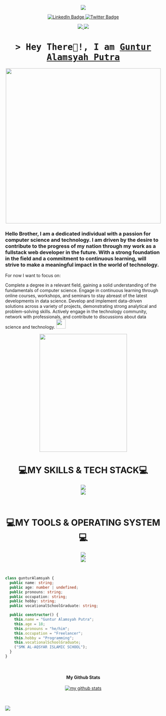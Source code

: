<p align="center">
  <a href="https://github.com/Cramouchegit"><img src="https://img.shields.io/github/followers/Cramouchegit?label=followers&style=social"/></a>
</p>

<div id="badges" align="center">
  <a href="https://www.linkedin.com/in/guntur-alamsyah-putra-544a4928a?utm_source=share&utm_campaign=share_via&utm_content=profile&utm_medium=android_app">
    <img src="https://img.shields.io/badge/LinkedIn-blue?style=for-the-badge&logo=linkedin&logoColor=white" alt="LinkedIn Badge"/>
  </a>
  <a href="https://x.com/Wanderrerss">
    <img src="https://img.shields.io/badge/Twitter-blue?style=for-the-badge&logo=twitter&logoColor=white" alt="Twitter Badge"/>
  </a>
</div>

<p align="center">
   <a href="https://www.instagram.com/wanderrerss?igsh=MWl4N2VyNnNvaXd1Yw==">
    <img src="https://img.shields.io/badge/Wanderrers_-0078D4?style=for-the-badge&logo=Instagram&logoColor=00AEFF&labelColor=black&color=black">
  </a>
  <a href="https://www.linkedin.com/in/guntur-alamsyah-putra-544a4928a?u">
  </a>
  <a href="guntur.alamsyahptr@gmail.com">
    <img src="https://img.shields.io/badge/guntur.alamsyahptr@gmail.com-0078D4?style=for-the-badge&logo=Microsoft-Outlook&logoColor=00AEFF&labelColor=black&color=black">
  </a>
</p>

<!-- Intro  -->
<h1 align="center">
        <samp>&gt; Hey There🙌!, I am
                <b><a target="_blank" href="https://portfolio-guntur.vercel.app">Guntur Alamsyah Putra</a></b>
        </samp>
</h1>
<div id="header" align="center">
  <img src="https://cdn.dribbble.com/users/730703/screenshots/6581243/avento.gif" width="500" />
</div>

  ### Hello Brother, I am a dedicated individual with a passion for computer science and technology. I am driven by the desire to contribute to the progress of my nation through my work as a fullstack web developer in the future. With a strong foundation in the field and a commitment to continuous learning, will strive to make a meaningful impact in the world of technology.

For now I want to focus on:

Complete a degree in a relevant field, gaining a solid understanding of the fundamentals of computer science.
Engage in continuous learning through online courses, workshops, and seminars to stay abreast of the latest developments in data science.
Develop and implement data-driven solutions across a variety of projects, demonstrating strong analytical and problem-solving skills.
Actively engage in the technology community, network with professionals, and contribute to discussions about data science and technology.
  <img src="https://media.giphy.com/media/hvRJCLFzcasrR4ia7z/giphy.gif" width="30px"/>
<div id="header" align="center">
  <img src="https://media0.giphy.com/media/v1.Y2lkPTc5MGI3NjExdjNrNHAydTMyd3B1aDNscmwxZ3ptdjV2cjBzandjc3RubjFieG95eSZlcD12MV9pbnRlcm5hbF9naWZfYnlfaWQmY3Q9cw/lP8xu5t2DLGG045H8F/giphy.webp" width="282" height="380" style="" frameBorder="0"/>
</div>


 <h1 align="center">💻MY SKILLS & TECH STACK💻</h1>

<p align="center">
  <a href="https://skillicons.dev">
    <img src="https://skillicons.dev/icons?i=html,css,js,jquery,bootstrap,tailwind" />
    <br/>
    <img src="https://skillicons.dev/icons?i=react,vite,nextjs,nodejs,express,mysql" />
  </a>
</p>

<br/>

<h1 align="center">💻MY TOOLS & OPERATING SYSTEM💻</h1>

<p align="center">
  <a href="https://skillicons.dev">
    <img src="https://skillicons.dev/icons?i=powershell,git,github,vscode,postman,npm,vercel" />
    <br/>
    <img src="https://skillicons.dev/icons?i=linux,ubuntu,windows" />
  </a>
</p>

<br>

```ts
class gunturAlamsyah {
  public name: string;
  public age: number | undefined;
  public pronouns: string;
  public occupation: string;
  public hobby: string;
  public vocationalSchoolGraduate: string;

  public constructor() {
    this.name = "Guntur Alamsyah Putra";
    this.age = 18;
    this.pronouns = "he/him";
    this.occupation = "Freelancer";
    this.hobby = "Programming";
    this.vocationalSchoolGraduate;
    ("SMK AL-AQSYAR ISLAMIC SCHOOL");
  }
}
```

<br>

<div align="center">

#### My Github Stats

<a href="https://github.com/Cramouchegit">
   
![my github stats](https://github-readme-stats.vercel.app/api?username=Cramouchegit&theme=tokyonight&show_icons=true&include_all_commits=true&count_private=true&custom_title=Cramouchegit's%20Github%20Stats)
   
</a>
   
<br>

</div>



<br/>

<img src="https://user-images.githubusercontent.com/73097560/115834477-dbab4500-a447-11eb-908a-139a6edaec5c.gif">
